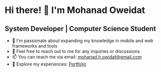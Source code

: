 ### <h1>Hi there! 👋 I'm Mohanad Oweidat</h1>

<h2>System Developer | Computer Science Student</h2>

<!-- - 🔭 I'm currently pursuing my master's degree in Computer Science: Applied Data Science -->
- 🌱 I'm passionate about expanding my knowledge in mobile and web frameworks and tools
- 💬 Feel free to reach out to me for any inquiries or discussions
- 📫 You can reach me via email: mohanad.h.owidat@gmail.com
- 📄 Explore my experiences: [Portfolio](http://windows.u7979705.fsdata.se)
